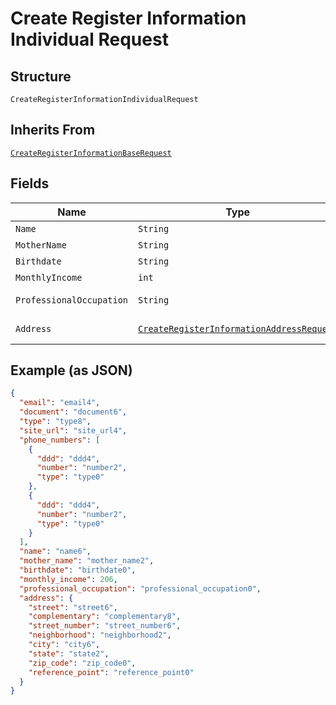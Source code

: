 
# Create Register Information Individual Request

## Structure

`CreateRegisterInformationIndividualRequest`

## Inherits From

[`CreateRegisterInformationBaseRequest`](../../doc/models/create-register-information-base-request.md)

## Fields

| Name | Type | Tags | Description | Getter | Setter |
|  --- | --- | --- | --- | --- | --- |
| `Name` | `String` | Required | - | String getName() | setName(String name) |
| `MotherName` | `String` | Optional | - | String getMotherName() | setMotherName(String motherName) |
| `Birthdate` | `String` | Required | - | String getBirthdate() | setBirthdate(String birthdate) |
| `MonthlyIncome` | `int` | Required | - | int getMonthlyIncome() | setMonthlyIncome(int monthlyIncome) |
| `ProfessionalOccupation` | `String` | Required | - | String getProfessionalOccupation() | setProfessionalOccupation(String professionalOccupation) |
| `Address` | [`CreateRegisterInformationAddressRequest`](../../doc/models/create-register-information-address-request.md) | Required | - | CreateRegisterInformationAddressRequest getAddress() | setAddress(CreateRegisterInformationAddressRequest address) |

## Example (as JSON)

```json
{
  "email": "email4",
  "document": "document6",
  "type": "type8",
  "site_url": "site_url4",
  "phone_numbers": [
    {
      "ddd": "ddd4",
      "number": "number2",
      "type": "type0"
    },
    {
      "ddd": "ddd4",
      "number": "number2",
      "type": "type0"
    }
  ],
  "name": "name6",
  "mother_name": "mother_name2",
  "birthdate": "birthdate0",
  "monthly_income": 206,
  "professional_occupation": "professional_occupation0",
  "address": {
    "street": "street6",
    "complementary": "complementary8",
    "street_number": "street_number6",
    "neighborhood": "neighborhood2",
    "city": "city6",
    "state": "state2",
    "zip_code": "zip_code0",
    "reference_point": "reference_point0"
  }
}
```

